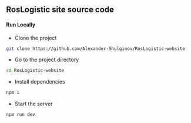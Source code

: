 ## RosLogistic site source code

#### Run Locally

- Clone the project

```bash
git clone https://github.com/Alexander-Shulginov/RosLogistic-website
```

- Go to the project directory

```bash
cd RosLogistic-website
```

- Install dependencies

```bash 
npm i
```

- Start the server

```bash 
npm run dev
```